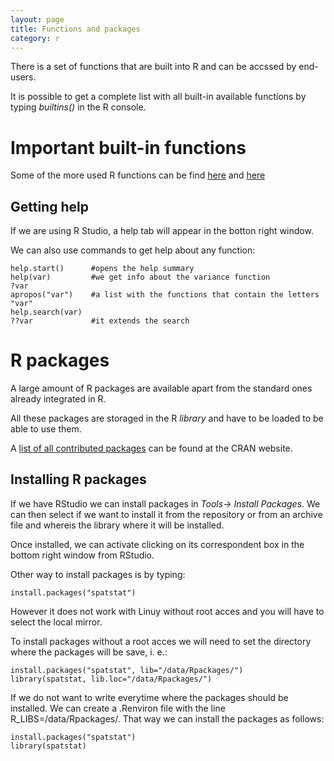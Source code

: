 ```yaml
---
layout: page
title: Functions and packages
category: r
---
```


There is a set of functions that are built into R and can be accssed by end-users.

It is possible to get a complete list with all built-in available functions by typing <i>builtins()</i> in the R console.

# Important built-in functions

Some of the more used R functions can be find [here](http://www.sr.bham.ac.uk/~ajrs/R/r-function_list.html) and [here](http://www.statmethods.net/management/functions.html)

## Getting help

If we are using R Studio, a help tab will appear in the botton right window.

We can also use commands to get help about any function:

```{r}
help.start()      #opens the help summary
help(var)         #we get info about the variance function
?var
apropos("var")    #a list with the functions that contain the letters "var"
help.search(var)
??var             #it extends the search 
```


# R packages

A large amount of R packages are available apart from the standard ones already integrated in R.

All these packages are storaged in the R <i>library</i> and have to be loaded to be able to use them.

A [list of all contributed packages](https://cran.r-project.org/web/packages/) can be found at the CRAN website.

## Installing R packages

If we have RStudio we can install packages in <i>Tools-> Install Packages</i>. We can then select if we want to install it from the repository or from an archive file and whereis the library where it will be installed.

Once installed, we can activate clicking on its correspondent box in the bottom right window from RStudio.

Other way to install packages is by typing:
```{r}
install.packages("spatstat")
```
However it does not work with Linuy without root acces and you will have to select the local mirror.

To install packages without a root acces we will need to set the directory where the packages will be save, i. e.:

```{r}
install.packages("spatstat", lib="/data/Rpackages/")
library(spatstat, lib.loc="/data/Rpackages/")
```

If we do not want to write everytime where the packages should be installed. We can create a .Renviron file with the line R_LIBS=/data/Rpackages/. That way we can install the packages as follows:

```{r}
install.packages("spatstat")
library(spatstat)
```

